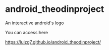 # android_theodinproject
An interactive android's logo

You can access here

https://luizg7.github.io/android_theodinproject/
